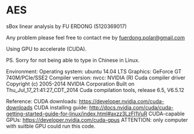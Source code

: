 AES
===

sBox linear analysis by FU ERDONG (5120369017)

Any problem please feel free to contact me by fuerdong.polar@gmail.com

Using GPU to accelerate (CUDA).

PS. Sorry for not being able to type in Chinese in Linux.

Environment:
  Operating system: ubuntu 14.04 LTS
  Graphics: GeForce GT 740M/PCIe/SSE2
  Compiler version:
      nvcc: NVIDIA (R) Cuda compiler driver
      Copyright (c) 2005-2014 NVIDIA Corporation
      Built on Thu_Jul_17_21:41:27_CDT_2014
      Cuda compilation tools, release 6.5, V6.5.12

Reference:
CUDA downloads: https://developer.nvidia.com/cuda-downloads
CUDA installing guide: http://docs.nvidia.com/cuda/cuda-getting-started-guide-for-linux/index.html#axzz3LzFl1VuR
CUDA-capable GPUs: https://developer.nvidia.com/cuda-gpus
  ATTENTION: only computer with suitble GPU could run this code.

